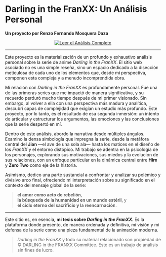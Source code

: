 # Darling in the FranXX: Un Análisis Personal  
**Un proyecto por Renzo Fernando Mosquera Daza**
<p align="center">
  <a href="https://renzofernando.github.io/DITF/" target="_blank">
    <img src="https://img.shields.io/badge/📖 Leer el Análisis Completo-%23ff3566?style=for-the-badge&logo=github&logoColor=white" alt="Leer el Análisis Completo">
  </a>
</p>

---

Este proyecto es la materialización de un profundo y exhaustivo análisis personal sobre la serie de anime *Darling in the FranXX*. El sitio web asociado no es una simple reseña, sino un espacio dedicado a la disección meticulosa de cada uno de los elementos que, desde mi perspectiva, componen esta compleja y a menudo incomprendida obra.

Mi relación con *Darling in the FranXX* es profundamente personal. Fue una de las primeras series que me impactó de manera significativa, y su recuerdo perduró mucho tiempo después de mi primer visionado. Sin embargo, al volver a ella con una perspectiva más madura y analítica, descubrí capas de complejidad que exigían un estudio más profundo. Este proyecto, por lo tanto, es el resultado de esa segunda inmersión: un intento de articular y estructurar los argumentos, las emociones y las conclusiones que la serie despertó en mí.

Dentro de este análisis, abordo la narrativa desde múltiples ángulos. Examino la densa simbología que impregna la serie, desde la metáfora central del **Jian** —el ave de una sola ala— hasta los matices en el diseño de los *FranXX* y el entorno distópico. Mi trabajo se adentra en la psicología de los personajes, explorando sus motivaciones, sus miedos y la evolución de sus relaciones, con un enfoque particular en la dinámica central entre **Hiro** y **Zero Two** como eje de la historia.

Asimismo, dedico una parte sustancial a confrontar y analizar su polémico y divisivo arco final, ofreciendo mi interpretación sobre su significado en el contexto del mensaje global de la serie:  
> **el amor como acto de rebelión**,  
> **la búsqueda de la humanidad en un mundo estéril**, y  
> **el ciclo eterno del sacrificio y la reencarnación**.

---

Este sitio es, en esencia, **mi tesis sobre *Darling in the FranXX***. Es la plataforma donde presento, de manera ordenada y definitiva, mi visión y mi defensa de la serie como una pieza fundamental de la animación moderna.

> *Darling in the FranXX* y todo su material relacionado son propiedad de © DARLING in the FRANXX Committee. Este es un trabajo de análisis sin fines de lucro.
